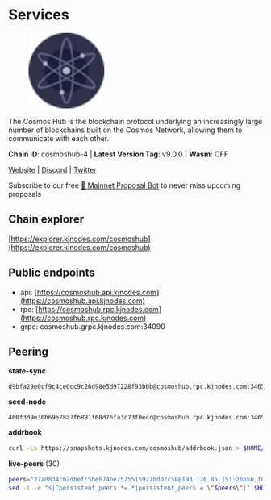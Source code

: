# Services

<figure><img src="https://raw.githubusercontent.com/kj89/cosmos-images/main/logos/cosmoshub.png" width="150" alt=""><figcaption></figcaption></figure>

The Cosmos Hub is the blockchain protocol underlying an  increasingly large number of blockchains built on the  Cosmos Network, allowing them to communicate with each other.

**Chain ID**: cosmoshub-4 | **Latest Version Tag**: v9.0.0 | **Wasm**: OFF

[Website](https://hub.cosmos.network) | [Discord](https://discord.gg/cosmosnetwork) | [Twitter](https://twitter.com/cosmoshub)



Subscribe to our free [🤖 Mainnet Proposal Bot](https://t.me/kjnodes_proposal_bot) to never miss upcoming proposals


## Chain explorer
[https://explorer.kjnodes.com/cosmoshub](https://explorer.kjnodes.com/cosmoshub)

## Public endpoints

* api: [https://cosmoshub.api.kjnodes.com](https://cosmoshub.api.kjnodes.com)
* rpc: [https://cosmoshub.rpc.kjnodes.com](https://cosmoshub.rpc.kjnodes.com)
* grpc: cosmoshub.grpc.kjnodes.com:34090

## Peering

**state-sync**

```text
d9bfa29e0cf9c4ce0cc9c26d98e5d97228f93b0b@cosmoshub.rpc.kjnodes.com:34656
```

**seed-node**

```text
400f3d9e30b69e78a7fb891f60d76fa3c73f0ecc@cosmoshub.rpc.kjnodes.com:34659
```

**addrbook**
```bash
curl -Ls https://snapshots.kjnodes.com/cosmoshub/addrbook.json > $HOME/.gaia/config/addrbook.json
```

**live-peers** (30)
```bash
peers="27ad834c62dbefc5beb74be7575515927bd07c58@193.176.85.151:26656,f0110b5dad0a595b0373d05b94e17801c067e6ce@185.137.173.16:26656,f6f5d71d0b9e29f2b86f47ce0d62b059b53009fc@74.118.143.238:26656,d5bf4870659c1d47f008691a64f970a56f0adb3c@80.190.132.234:56656,6ecca845883e9273062ee515d2657080e6539d9e@65.109.32.148:26726,2532ad5b2f93fd521e97dbc3562db711df4bd763@65.109.88.70:26656,ee767901f4a7eaf44603ef0a5b6e5edac118ba1e@74.118.136.149:26656,9edd51012df3a09395a48eb68a84723d6308e08c@35.212.116.100:26656,ca5011c44fd74d95e7fca487c69e301df195750c@65.108.122.246:26726,daa6d8314246ad65037a48ec2e2266eeea9d46f8@154.53.63.50:26656,f05ddce65f1e75babe01d05fef1bce5d8ffe0972@54.177.181.170:26656,1da54d20c7339713f1d6d28dd2117087dd33d0ca@5.9.59.145:26656,0eeb20e044d632b279e67f2fe91f50e4fceab1fd@159.223.223.84:26656,971ed177b284db42108187867cb8694df48ac742@95.217.205.41:26656,e3f76b923d03fc99510b31049144e22d8f0f0587@65.108.193.249:2010,1279eae188599463661c3e2b9ab492615a6d7079@65.108.235.32:2010,d9bfa29e0cf9c4ce0cc9c26d98e5d97228f93b0b@65.109.88.38:34656,1cce99042f884d669e7287e3e362bff8e385c63e@46.4.79.183:26726,b858ca4f3fed2c36b949cf67188b126e2542a39a@135.181.215.115:26726,1997e68bf205bedeed0c4723786bf03464987dc1@77.87.108.21:26656,b79e1d3a621bdafd3a8d9a49dff8f4737d0bedc9@52.203.105.100:26656,e0ab6c5cc86959853f499236b8297344802ac5f4@5.161.139.201:26656,b6b9bc1a0c18d12be759111bb3a0d9a8958120c7@57.128.20.184:26656,460967e46cc013e5e3eb365c1a8d271b0662549f@35.208.242.182:26656,36515aac2a928e227e7dc793a548b35b54bec974@45.63.82.80:26656,32bdba6ced12cdf2e534566e6c3d66ee2f7ef494@84.244.95.229:26656,9e14c8c48776a789f7029e88c260b2a6cbbf1417@35.212.85.141:26656,62da9d5bc8768e84400941a1195f47bac90fcf97@35.210.106.206:26656,3334bb086be9ab0dba3a34331555624a7354a6ab@159.203.187.36:26090,ed53d253068e44a1233798a08d82f7ac4897c5f3@54.251.217.58:26656"
sed -i -e "s|^persistent_peers *=.*|persistent_peers = \"$peers\"|" $HOME/.gaia/config/config.toml
```
